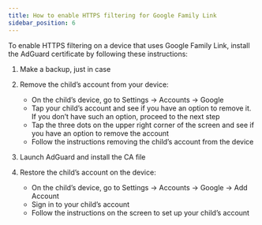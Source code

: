 ```yaml
---
title: How to enable HTTPS filtering for Google Family Link
sidebar_position: 6
---
```


To enable HTTPS filtering on a device that uses Google Family Link, install the AdGuard certificate by following these instructions:

1. Make a backup, just in case
1. Remove the child’s account from your device:

    - On the child’s device, go to Settings → Accounts → Google
    - Tap your child’s account and see if you have an option to remove it. If you don’t have such an option, proceed to the next step
    - Tap the three dots on the upper right corner of the screen and see if you have an option to remove the account
    - Follow the instructions removing the child’s account from the device

1. Launch AdGuard and install the CA file
1. Restore the child’s account on the device:

    - On the child’s device, go to Settings → Accounts → Google → Add Account
    - Sign in to your child’s account
    - Follow the instructions on the screen to set up your child’s account
